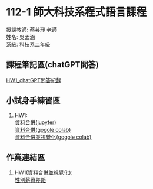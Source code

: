 # 112-1 師大科技系程式語言課程
授課教師: 蔡芸琤 老師  
姓名: 吳孟涵    
系級: 科技系二年級
## 課程筆記區(chatGPT問答)
[HW1_chatGPT問答紀錄](https://docs.google.com/document/d/1afYrHqR9uLPz_1ZareN8f8sZn1BjBZEY6BU58yLTd0s/edit?usp=sharing)

## 小試身手練習區
1. HW1:  
[資料合併(jupyter)](https://jupyter.org/try-jupyter/lab?path=notebooks%2FHW1_practice.ipynb)  
[資料合併(gogole colab)](https://colab.research.google.com/drive/1GmaZjiD_qD1cTRrQptocXQteQx4BYt70?usp=sharing)  
[資料合併並視覺化(gogole colab)](https://colab.research.google.com/drive/1dGOQa5LycYRT5oOoQFMYjPza-9Kydcim?usp=sharing)

## 作業連結區
1. HW1(資料合併並視覺化):  
[性別薪資差距](https://colab.research.google.com/drive/1Y8AFjkx3lp9OWHS4qangn9gTrSKjqDmJ?usp=sharing)
